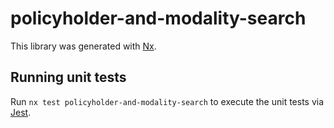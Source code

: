 # policyholder-and-modality-search

This library was generated with [Nx](https://nx.dev).

## Running unit tests

Run `nx test policyholder-and-modality-search` to execute the unit tests via [Jest](https://jestjs.io).
